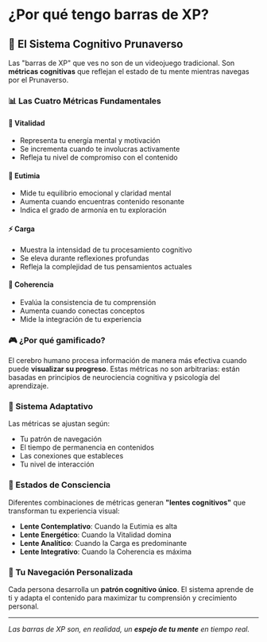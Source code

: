# ¿Por qué tengo barras de XP?

## 🧠 El Sistema Cognitivo Prunaverso

Las "barras de XP" que ves no son de un videojuego tradicional. Son **métricas cognitivas** que reflejan el estado de tu mente mientras navegas por el Prunaverso.

### 📊 Las Cuatro Métricas Fundamentales

#### 🌱 **Vitalidad**
- Representa tu energía mental y motivación
- Se incrementa cuando te involucras activamente
- Refleja tu nivel de compromiso con el contenido

#### 🎯 **Eutimia** 
- Mide tu equilibrio emocional y claridad mental
- Aumenta cuando encuentras contenido resonante
- Indica el grado de armonía en tu exploración

#### ⚡ **Carga**
- Muestra la intensidad de tu procesamiento cognitivo
- Se eleva durante reflexiones profundas
- Refleja la complejidad de tus pensamientos actuales

#### 🔗 **Coherencia**
- Evalúa la consistencia de tu comprensión
- Aumenta cuando conectas conceptos
- Mide la integración de tu experiencia

### 🎮 ¿Por qué gamificado?

El cerebro humano procesa información de manera más efectiva cuando puede **visualizar su progreso**. Estas métricas no son arbitrarias: están basadas en principios de neurociencia cognitiva y psicología del aprendizaje.

### 🔄 Sistema Adaptativo

Las métricas se ajustan según:
- Tu patrón de navegación
- El tiempo de permanencia en contenidos
- Las conexiones que estableces
- Tu nivel de interacción

### 🌊 Estados de Consciencia

Diferentes combinaciones de métricas generan **"lentes cognitivos"** que transforman tu experiencia visual:

- **Lente Contemplativo**: Cuando la Eutimia es alta
- **Lente Energético**: Cuando la Vitalidad domina  
- **Lente Analítico**: Cuando la Carga es predominante
- **Lente Integrativo**: Cuando la Coherencia es máxima

### 🧭 Tu Navegación Personalizada

Cada persona desarrolla un **patrón cognitivo único**. El sistema aprende de ti y adapta el contenido para maximizar tu comprensión y crecimiento personal.

---

*Las barras de XP son, en realidad, un **espejo de tu mente** en tiempo real.*